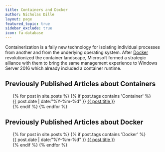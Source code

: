 ```yaml
---
title: Containers and Docker
author: Nicholas Dille
layout: page
featured_topic: true
sidebar_exclude: true
icon: fa-database
---
```

Containerization is a faily new technology for isolating individual processes from another and from the underlying operating system. After [Docker](https://docker.io) revolutionized the container landscape, Microsoft formed a strategic alliance with them to bring the same management experience to Windows Server 2016 which already included a container runtime.

## Previously Published Articles about Containers

<ul class="this" style="list-style-type:none">
{% for post in site.posts %}
{% if post.tags contains 'Container' %}<li>{{ post.date | date:"%Y-%m-%d" }} <a href="{{ post.url }}">{{ post.title }}</a></li>{% endif %}
{% endfor %}
</ul>

## Previously Published Articles about Docker

<ul class="this" style="list-style-type:none">
{% for post in site.posts %}
{% if post.tags contains 'Docker' %}<li>{{ post.date | date:"%Y-%m-%d" }} <a href="{{ post.url }}">{{ post.title }}</a></li>{% endif %}
{% endfor %}
</ul>